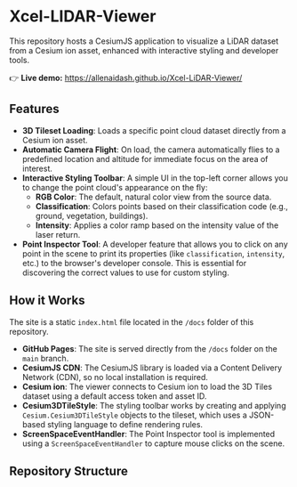 # Xcel-LIDAR-Viewer

This repository hosts a CesiumJS application to visualize a LiDAR dataset from a Cesium ion asset, enhanced with interactive styling and developer tools.

👉 **Live demo:** https://allenaidash.github.io/Xcel-LiDAR-Viewer/

## Features

*   **3D Tileset Loading**: Loads a specific point cloud dataset directly from a Cesium ion asset.
*   **Automatic Camera Flight**: On load, the camera automatically flies to a predefined location and altitude for immediate focus on the area of interest.
*   **Interactive Styling Toolbar**: A simple UI in the top-left corner allows you to change the point cloud's appearance on the fly:
    *   **RGB Color**: The default, natural color view from the source data.
    *   **Classification**: Colors points based on their classification code (e.g., ground, vegetation, buildings).
    *   **Intensity**: Applies a color ramp based on the intensity value of the laser return.
*   **Point Inspector Tool**: A developer feature that allows you to click on any point in the scene to print its properties (like `classification`, `intensity`, etc.) to the browser's developer console. This is essential for discovering the correct values to use for custom styling.

## How it Works

The site is a static `index.html` file located in the `/docs` folder of this repository.

*   **GitHub Pages**: The site is served directly from the `/docs` folder on the `main` branch.
*   **CesiumJS CDN**: The CesiumJS library is loaded via a Content Delivery Network (CDN), so no local installation is required.
*   **Cesium ion**: The viewer connects to Cesium ion to load the 3D Tiles dataset using a default access token and asset ID.
*   **Cesium3DTileStyle**: The styling toolbar works by creating and applying `Cesium.Cesium3DTileStyle` objects to the tileset, which uses a JSON-based styling language to define rendering rules.
*   **ScreenSpaceEventHandler**: The Point Inspector tool is implemented using a `ScreenSpaceEventHandler` to capture mouse clicks on the scene.

## Repository Structure

